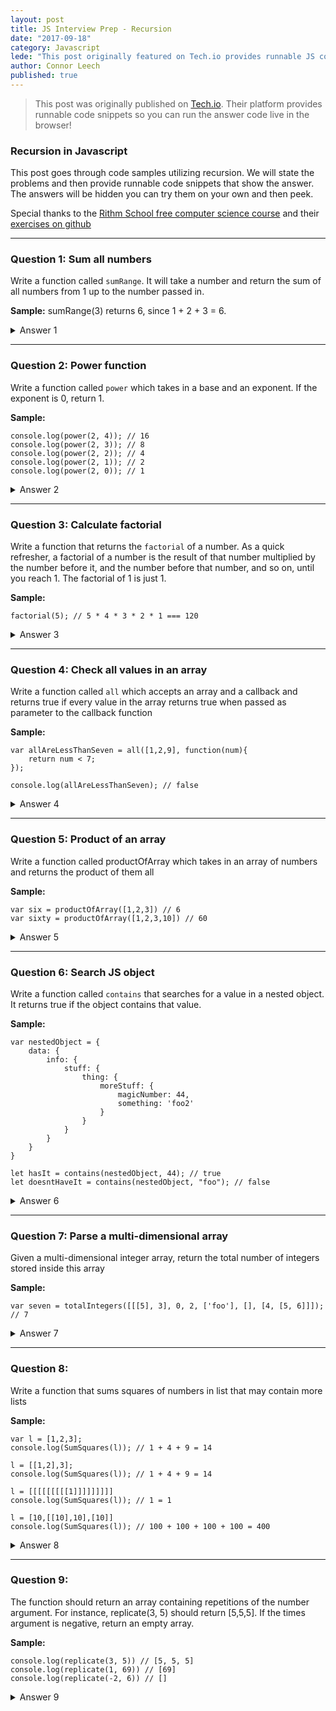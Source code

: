 ```yaml
---
layout: post
title: JS Interview Prep - Recursion
date: "2017-09-18"
category: Javascript
lede: "This post originally featured on Tech.io provides runnable JS code samples for recursion questions. Perfect for interview prep"
author: Connor Leech
published: true
---
```


> This post was originally published on [Tech.io](https://tech.io/playgrounds/5422/js-interview-prep-recursion). Their platform provides runnable code snippets so you can run the answer code live in the browser!

### Recursion in Javascript

This post goes through code samples utilizing recursion. We will state the problems and then provide runnable code snippets that show the answer. The answers will be hidden you can try them on your own and then peek.

Special thanks to the [Rithm School free computer science course](https://www.rithmschool.com/courses/javascript-computer-science-fundamentals) and their [exercises on github](https://github.com/rithmschool/javascript_computer_science_exercises/tree/master/recursion_exercise)

---

### Question 1: Sum all numbers

Write a function called `sumRange`. It will take a number and return 
the sum of all numbers from 1 up to the number passed in. 

**Sample:**
sumRange(3) returns 6, since 1 + 2 + 3 = 6.


<details>
<summary>Answer 1</summary>
The most important thing we need for recursive solutions is a base case. There needs to be a way of exiting the loop or the function will go on forever. The base case in the below code code is that when the input is 1, return 1. Eventually the function will return 6, the correct answer

Once you understand this code move on to the next problem

```
var output = sumRange(3)
console.log(output);

function sumRange(num){
	if(num == 1) return 1;

	return num + sumRange(num - 1);
}

```
</details>

---

### Question 2: Power function

Write a function called `power` which takes in a base and an exponent. If 
the exponent is 0, return 1. 

**Sample:**

```
console.log(power(2, 4)); // 16
console.log(power(2, 3)); // 8
console.log(power(2, 2)); // 4 
console.log(power(2, 1)); // 2
console.log(power(2, 0)); // 1
```

<details>
<summary>Answer 2</summary>

You can think of it in terms of this example:

```
2^4 = 2 * 2^3;
2^3 = 2 * 2^2;
2^2 = 2 * 2^1;
2^1 = 2 * 2^0; // once our exponent is 0 we KNOW that the value is always 1!
```

```
console.log(power(2, 4)); // 16
console.log(power(2, 3)); // 8
console.log(power(2, 2)); // 4 
console.log(power(2, 1)); // 2
console.log(power(2, 0)); // 1

function power(base, exponent){
	if(exponent == 0) return 1;
	return base * power(base, exponent - 1);
}
```
</details>

---

### Question 3: Calculate factorial

Write a function that returns the `factorial` of a number. As a quick refresher, 
a factorial of a number is the result of that number multiplied by the number 
before it, and the number before that number, and so on, until you reach 1. 
The factorial of 1 is just 1.

**Sample:**

```
factorial(5); // 5 * 4 * 3 * 2 * 1 === 120
```

<details>
<summary>Answer 3</summary>

```
console.log(factorial(5)); // 120

function factorial(num){
	if(num == 1) return 1;

	return num * factorial(num - 1); // pending multiplier
}
```
</details>

---

### Question 4: Check all values in an array

Write a function called `all` which accepts an array and a callback and returns 
true if every value in the array returns true when passed as parameter to the 
callback function

**Sample:**

```
var allAreLessThanSeven = all([1,2,9], function(num){
	return num < 7;
});

console.log(allAreLessThanSeven); // false
```

<details>
<summary>Answer 4</summary>

```
var allAreLessThanSeven = all([1,2,9], function(num){
	return num < 7;
});

console.log(allAreLessThanSeven); // false

function all(array, callback){
	var copy = copy || array.slice(); // shallow copies array

	if(copy.length === 0) return true;

	if(callback(copy[0])){
		copy.shift(); // remove first element from array
		return all(copy, callback);
	} else {
		return false;
	}
}
```
</details>

---

### Question 5: Product of an array

Write a function called productOfArray which takes in an array of numbers 
and returns the product of them all

**Sample:**

```
var six = productOfArray([1,2,3]) // 6
var sixty = productOfArray([1,2,3,10]) // 60
```

<details>
<summary>Answer 5</summary>

```
var six = productOfArray([1,2,3]) // 6
var sixty = productOfArray([1,2,3,10]) // 60

console.log(six, sixty);

function productOfArray(array){
	if(array.length === 0) return 1;

	return array.shift() * productOfArray(array);
}
```
</details>

---

### Question 6: Search JS object

Write a function called `contains` that searches for a value in a nested object. 
It returns true if the object contains that value.

**Sample:**

```
var nestedObject = {
    data: {
        info: {
            stuff: {
                thing: {
                    moreStuff: {
                        magicNumber: 44,
                        something: 'foo2'
                    }
                }
            }
        }
    }
}

let hasIt = contains(nestedObject, 44); // true
let doesntHaveIt = contains(nestedObject, "foo"); // false
```

<details>
<summary>Answer 6</summary>

```
var nestedObject = {
    data: {
        info: {
            stuff: {
                thing: {
                    moreStuff: {
                        magicNumber: 44,
                        something: 'foo2'
                    }
                }
            }
        }
    }
}

let hasIt = contains(nestedObject, 44); // true
let doesntHaveIt = contains(nestedObject, "foo"); // false
console.log(hasIt, doesntHaveIt);

function contains(obj, value){
	for(var key in obj){
		if(typeof obj[key] === 'object'){
			return contains(obj[key], value);
		}

		if (obj[key] === value){
			return true;
		}
	}
	return false;
}

```
</details>

---

### Question 7: Parse a multi-dimensional array

Given a multi-dimensional integer array, return the total number of integers 
stored inside this array

**Sample:**

```
var seven = totalIntegers([[[5], 3], 0, 2, ['foo'], [], [4, [5, 6]]]); // 7
```

<details>
<summary>Answer 7</summary>

```
var seven = totalIntegers([[[5], 3], 0, 2, ['foo'], [], [4, [5, 6]]]); // 7
console.log(seven);

function totalIntegers(array){
	if(array.length === 0) return 0;

	let total = 0;
	let first = array.shift();

	if (Array.isArray(first)){
		total += totalIntegers(first); 
	} else if (Number.isInteger(first)) {
		total += 1;
	}

	return total + totalIntegers(array);
}
```
</details>

---

### Question 8:

Write a function that sums squares of numbers in list that may contain more lists

**Sample:**

```
var l = [1,2,3]; 
console.log(SumSquares(l)); // 1 + 4 + 9 = 14

l = [[1,2],3]; 
console.log(SumSquares(l)); // 1 + 4 + 9 = 14

l = [[[[[[[[[1]]]]]]]]] 
console.log(SumSquares(l)); // 1 = 1

l = [10,[[10],10],[10]] 
console.log(SumSquares(l)); // 100 + 100 + 100 + 100 = 400
```

<details>
<summary>Answer 8</summary>

```
var l = [1,2,3]; 
console.log(SumSquares(l)); // 14

l = [[1,2],3]; 
console.log(SumSquares(l)); // 14

l = [[[[[[[[[1]]]]]]]]] 
console.log(SumSquares(l)); // 1

l = [10,[[10],10],[10]] 
console.log(SumSquares(l)); // 400

function SumSquares(array){
	if(array.length === 0) return 0;
	let total = 0;

	for(let i = 0; i < array.length; i++){
		if(Array.isArray(array[i])){
			total += SumSquares(array[i]);
		} else {
			total += array[i] * array[i];
		}
		
	}
	return total;
}
```
</details>

---

### Question 9:

The function should return an array containing repetitions of the number argument. 
For instance, replicate(3, 5) should return [5,5,5]. 
If the times argument is negative, return an empty array.

**Sample:**

```
console.log(replicate(3, 5)) // [5, 5, 5]
console.log(replicate(1, 69)) // [69]
console.log(replicate(-2, 6)) // []
```

<details>
<summary>Answer 9</summary>

```
console.log(replicate(3, 5)) // [5, 5, 5]
console.log(replicate(1, 69)) // [69]
console.log(replicate(-2, 6)) // []

function replicate(times, number){
	if(times <= 0) return [];

	return [number].concat(replicate(times - 1, number));
}
```
</details>

